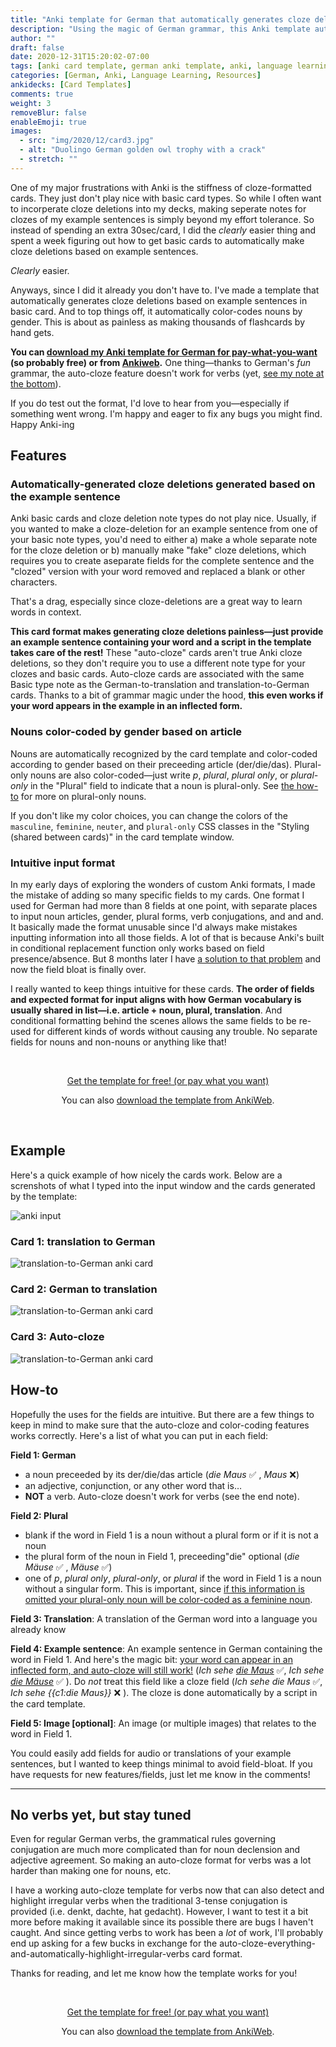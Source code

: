 ```yaml
---
title: "Anki template for German that automatically generates cloze deletions and color-codes nouns"
description: "Using the magic of German grammar, this Anki template automatically color-codes nouns by gender and generates cloze deletions without extra clicks or note types—just enter the word and an example sentence."
author: ""
draft: false
date: 2020-12-31T15:20:02-07:00
tags: [anki card template, german anki template, anki, language learning]
categories: [German, Anki, Language Learning, Resources]
ankidecks: [Card Templates]
comments: true
weight: 3
removeBlur: false
enableEmoji: true
images:
  - src: "img/2020/12/card3.jpg"
  - alt: "Duolingo German golden owl trophy with a crack"
  - stretch: ""
---
```


One of my major frustrations with Anki is the stiffness of cloze-formatted cards. They just don't play nice with basic card types. So while I often want to incorperate cloze deletions into my decks, making seperate notes for clozes of my example sentences is simply beyond my effort tolerance.  So instead of spending an extra 30sec/card, I did the *clearly* easier thing and spent a week figuring out how to get basic cards to automatically make cloze deletions based on example sentences. 

*Clearly* easier.

Anyways, since I did it already you don't have to. I've made a template that automatically generates cloze deletions based on example sentences in basic card. And to top things off, it automatically color-codes nouns by gender. This is about as painless as making thousands of flashcards by hand gets.

**You can [download my Anki template for German for pay-what-you-want](https://gum.co/monoglotanxiety-autocloze-nouns-etc) (so probably free) or from [Ankiweb](https://ankiweb.net/shared/info/1483890412).** One thing—thanks to German's *fun* grammar, the auto-cloze feature doesn't work for verbs (yet, [see my note at the bottom](#no-verbs-yet-but-stay-tuned)). 

If you do test out the format, I'd love to hear from you—especially if something went wrong. I'm happy and eager to fix any bugs you might find. Happy Anki-ing

## Features

### Automatically-generated cloze deletions generated based on the example sentence

Anki basic cards and cloze deletion note types do not play nice. Usually, if you wanted to make a cloze-deletion for an example sentence from one of your basic note types, you'd need to either a) make a whole separate note for the cloze deletion or b) manually make "fake" cloze deletions, which requires you to create aseparate fields for the complete sentence and the "clozed" version with your word removed and replaced a blank or other characters.

That's a drag, especially since cloze-deletions are a great way to learn words in context. 

**This card format makes generating cloze deletions painless—just provide an example sentence containing your word and a script in the template takes care of the rest!** These "auto-cloze" cards aren't true Anki cloze deletions, so they don't require you to use a different note type for your clozes and basic cards. Auto-cloze cards are associated with the same Basic type note as the German-to-translation and translation-to-German cards. Thanks to a bit of grammar magic under the hood, **this even works if your word appears in the example in an inflected form.** 

### Nouns color-coded by gender based on article

Nouns are automatically recognized by the card template and color-coded according to gender based on their preceeding article (der/die/das). Plural-only nouns are also color-coded—just write *p*, *plural*, *plural only*, or *plural-only* in the "Plural" field to indicate that a noun is plural-only. See [the how-to](#how-to) for more on plural-only nouns. 

If you don't like my color choices, you can change the colors of the `masculine`, `feminine`, `neuter`, and `plural-only`  CSS classes in the "Styling (shared between cards)" in the card template window.

### Intuitive input format 

In my early days of exploring the wonders of custom Anki formats, I made the mistake of adding so many specific fields to my cards. One format I used for German had more than 8 fields at one point, with separate places to input noun articles, gender, plural forms, verb conjugations, and and and. It basically made the format unusable since I'd always make mistakes inputting information into all those fields. A lot of that is because Anki's built in conditional replacement function only works based on field presence/absence. But 8 months later I have [a solution to that problem](/blog/conditional-formatting-based-on-field-content-for-anki-flashcards/) and now the field bloat is finally over. 

I really wanted to keep things intuitive for these cards. **The order of fields and expected format for input aligns with how German vocabulary is usually shared in list—i.e. article + noun, plural, translation**. And conditional formatting behind the scenes allows the same fields to be re-used for different kinds of words without causing any trouble. No separate fields for nouns and non-nouns or anything like that!

<br>

<center>


<script src="https://gumroad.com/js/gumroad.js"></script>
<a class="gumroad-button" href="https://gum.co/TOguD" target="_blank">Get the template for free! (or pay what you want)</a>

You can also [download the template from AnkiWeb](https://ankiweb.net/shared/info/1483890412).

</center>

<br>

## Example

Here's a quick example of how nicely the cards work. Below are a screnshots of what I typed into the input window and the cards generated by the template:

![anki input](/img/2020/12/fieldpreview.png)

### Card 1: translation to German

![translation-to-German anki card](/img/2020/12/card1.jpg)

### Card 2: German to translation

![translation-to-German anki card](/img/2020/12/card2.jpg)

### Card 3: Auto-cloze

![translation-to-German anki card](/img/2020/12/card3.jpg)

## How-to

Hopefully the uses for the fields are intuitive. But there are a few things to keep in mind to make sure that the auto-cloze and color-coding features works correctly. Here's a list of what you can put in each field:

**Field 1: German**

* a noun preceeded by its der/die/das article (*die Maus* :white_check_mark: , *Maus* :x:)
* an adjective, conjunction, or any other word that is…
* **NOT** a verb. Auto-cloze doesn't work for verbs (see the end note).

**Field 2: Plural**

* blank if the word in Field 1 is a noun without a plural form or if it is not a noun
* the plural form of the noun in Field 1, preceeding"die" optional (*die Mäuse* :white_check_mark: , *Mäuse* :white_check_mark:)
* one of *p*, *plural only*, *plural-only*, or *plural* if the word in Field 1 is a noun without a singular form. This is important, since <u>if this information is omitted your plural-only noun will be color-coded as a feminine noun</u>. 

**Field 3: Translation**: A translation of the German word into a language you already know

**Field 4: Example sentence**: An example sentence in German containing the word in Field 1. And here's the magic bit: <u>your word can appear in an inflected form, and auto-cloze will still work!</u> (*Ich sehe <u>die Maus*</u> :white_check_mark:, *Ich sehe <u>die Mäuse*</u> :white_check_mark: ). Do *not* treat this field like a cloze field (*Ich sehe die Maus* :white_check_mark:, *Ich sehe {{c1:die Maus}}* :x: ). The cloze is done automatically by a script in the card template.

**Field 5: Image [optional]**: An image (or multiple images) that relates to the word in Field 1.

You could easily add fields for audio or translations of your example sentences, but I wanted to keep things minimal to avoid field-bloat. If you have requests for new features/fields, just let me know in the comments!

---

## No verbs yet, but stay tuned

Even for regular German verbs, the grammatical rules governing conjugation are much more complicated than for noun declension and adjective agreement. So making an auto-cloze format for verbs was a lot harder than making one for nouns, etc.

I have a working auto-cloze template for verbs now that can also detect and highlight irregular verbs when the traditional 3-tense conjugation is provided (i.e. denkt, dachte, hat gedacht). However, I want to test it a bit more before making it available since its possible there are bugs I haven't caught. And since getting verbs to work has been a *lot* of work, I'll probably end up asking for a few bucks in exchange for the auto-cloze-everything-and-automatically-highlight-irregular-verbs card format.

Thanks for reading, and let me know how the template works for you!

<br>

<center>

<script src="https://gumroad.com/js/gumroad.js"></script>

<a class="gumroad-button" href="https://gum.co/TOguD" target="_blank">Get the template for free! (or pay what you want)</a>

You can also [download the template from AnkiWeb](https://ankiweb.net/shared/info/1483890412).

</center>